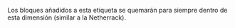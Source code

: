 Los bloques añadidos a esta etiqueta se quemarán para siempre dentro de esta dimensión (similar a la Netherrack).
